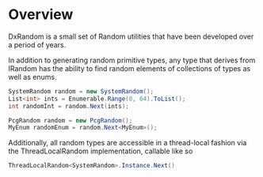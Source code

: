 # Overview

DxRandom is a small set of Random utilities that have been developed over a period of years.

In addition to generating random primitive types, any type that derives from IRandom has the ability to find random elements of collections of types as well as enums.

```C#
SystemRandom random = new SystemRandom();
List<int> ints = Enumerable.Range(0, 64).ToList();
int randomInt = random.Next(ints);
```

```C#
PcgRandom random = new PcgRandom();
MyEnum randomEnum = random.Next<MyEnum>();
```

Additionally, all random types are accessible in a thread-local fashion via the ThreadLocalRandom implementation, callable like so

```C#
ThreadLocalRandom<SystemRandom>.Instance.Next()
```

